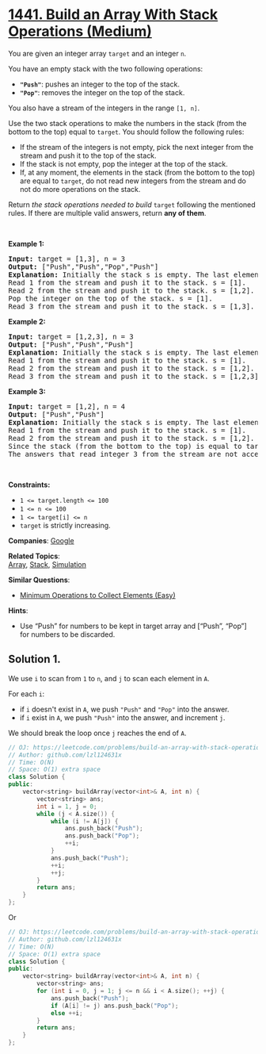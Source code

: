 # [1441. Build an Array With Stack Operations (Medium)](https://leetcode.com/problems/build-an-array-with-stack-operations)

<p>You are given an integer array <code>target</code> and an integer <code>n</code>.</p>

<p>You have an empty stack with the two following operations:</p>

<ul>
	<li><strong><code>&quot;Push&quot;</code></strong>: pushes an integer to the top of the stack.</li>
	<li><strong><code>&quot;Pop&quot;</code></strong>: removes the integer on the top of the stack.</li>
</ul>

<p>You also have a stream of the integers in the range <code>[1, n]</code>.</p>

<p>Use the two stack operations to make the numbers in the stack (from the bottom to the top) equal to <code>target</code>. You should follow the following rules:</p>

<ul>
	<li>If the stream of the integers is not empty, pick the next integer from the stream and push it to the top of the stack.</li>
	<li>If the stack is not empty, pop the integer at the top of the stack.</li>
	<li>If, at any moment, the elements in the stack (from the bottom to the top) are equal to <code>target</code>, do not read new integers from the stream and do not do more operations on the stack.</li>
</ul>

<p>Return <em>the stack operations needed to build </em><code>target</code> following the mentioned rules. If there are multiple valid answers, return <strong>any of them</strong>.</p>

<p>&nbsp;</p>
<p><strong class="example">Example 1:</strong></p>

<pre>
<strong>Input:</strong> target = [1,3], n = 3
<strong>Output:</strong> [&quot;Push&quot;,&quot;Push&quot;,&quot;Pop&quot;,&quot;Push&quot;]
<strong>Explanation:</strong> Initially the stack s is empty. The last element is the top of the stack.
Read 1 from the stream and push it to the stack. s = [1].
Read 2 from the stream and push it to the stack. s = [1,2].
Pop the integer on the top of the stack. s = [1].
Read 3 from the stream and push it to the stack. s = [1,3].
</pre>

<p><strong class="example">Example 2:</strong></p>

<pre>
<strong>Input:</strong> target = [1,2,3], n = 3
<strong>Output:</strong> [&quot;Push&quot;,&quot;Push&quot;,&quot;Push&quot;]
<strong>Explanation:</strong> Initially the stack s is empty. The last element is the top of the stack.
Read 1 from the stream and push it to the stack. s = [1].
Read 2 from the stream and push it to the stack. s = [1,2].
Read 3 from the stream and push it to the stack. s = [1,2,3].
</pre>

<p><strong class="example">Example 3:</strong></p>

<pre>
<strong>Input:</strong> target = [1,2], n = 4
<strong>Output:</strong> [&quot;Push&quot;,&quot;Push&quot;]
<strong>Explanation:</strong> Initially the stack s is empty. The last element is the top of the stack.
Read 1 from the stream and push it to the stack. s = [1].
Read 2 from the stream and push it to the stack. s = [1,2].
Since the stack (from the bottom to the top) is equal to target, we stop the stack operations.
The answers that read integer 3 from the stream are not accepted.
</pre>

<p>&nbsp;</p>
<p><strong>Constraints:</strong></p>

<ul>
	<li><code>1 &lt;= target.length &lt;= 100</code></li>
	<li><code>1 &lt;= n &lt;= 100</code></li>
	<li><code>1 &lt;= target[i] &lt;= n</code></li>
	<li><code>target</code> is strictly increasing.</li>
</ul>


**Companies**:
[Google](https://leetcode.com/company/google)

**Related Topics**:  
[Array](https://leetcode.com/tag/array), [Stack](https://leetcode.com/tag/stack), [Simulation](https://leetcode.com/tag/simulation)

**Similar Questions**:
* [Minimum Operations to Collect Elements (Easy)](https://leetcode.com/problems/minimum-operations-to-collect-elements)

**Hints**:
* Use “Push” for numbers to be kept in target array and [“Push”, “Pop”] for numbers to be discarded.

## Solution 1.

We use `i` to scan from `1` to `n`, and `j` to scan each element in `A`.

For each `i`:
* if `i` doesn't exist in `A`, we push `"Push"` and `"Pop"` into the answer.
* if `i` exist in `A`, we push `"Push"` into the answer, and increment `j`.

We should break the loop once `j` reaches the end of `A`.

```cpp
// OJ: https://leetcode.com/problems/build-an-array-with-stack-operations/
// Author: github.com/lzl124631x
// Time: O(N)
// Space: O(1) extra space
class Solution {
public:
    vector<string> buildArray(vector<int>& A, int n) {
        vector<string> ans;
        int i = 1, j = 0;
        while (j < A.size()) {
            while (i != A[j]) {
                ans.push_back("Push");
                ans.push_back("Pop");
                ++i;
            } 
            ans.push_back("Push");
            ++i;
            ++j;
        }
        return ans;
    }
};
```

Or

```cpp
// OJ: https://leetcode.com/problems/build-an-array-with-stack-operations
// Author: github.com/lzl124631x
// Time: O(N)
// Space: O(1) extra space
class Solution {
public:
    vector<string> buildArray(vector<int>& A, int n) {
        vector<string> ans;
        for (int i = 0, j = 1; j <= n && i < A.size(); ++j) {
            ans.push_back("Push");
            if (A[i] != j) ans.push_back("Pop");
            else ++i;
        }
        return ans;
    }
};
```
